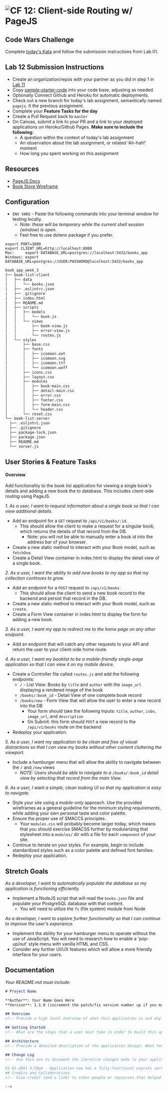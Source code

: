![CF](https://camo.githubusercontent.com/70edab54bba80edb7493cad3135e9606781cbb6b/687474703a2f2f692e696d6775722e636f6d2f377635415363382e706e67) 12: Client-side Routing w/ PageJS
===
## Code Wars Challenge

Complete [today's Kata](https://www.codewars.com/kata/highest-scoring-word) and follow the submission instructions from Lab 01.

## Lab 12 Submission Instructions

- Create an organization/repos with your partner as you did in step 1 in [Lab 11](https://github.com/codefellows-seattle-301n10/11-production-deployment)
- Copy [sample-starter-code](https://github.com/codefellows-seattle-301n10/12-client-side-routing/tree/master/sample-starter-code) into your code base, adjusting as needed.
- Optionally Connect Github and Heroku for automatic deployments.
- Check out a new branch for today's lab assignment, semantically named `pagejs`. It the previous assignment.
- Complete your **Feature Tasks for the day**
- Create a Pull Request back to `master`
- On Canvas, submit a link to your PR and a link to your deployed applications on Heroku/Github Pages. **Make sure to include the following:**
  - A question within the context of today's lab assignment
  - An observation about the lab assignment, or related 'Ah-hah!' moment
  - How long you spent working on this assignment

## Resources
- [PageJS Docs](https://visionmedia.github.io/page.js/)
- [Book Store Wireframe](./wireframes)

## Configuration

- `ENV VARS` - Paste the following commands into your terminal window for testing locally.
  * _Note: these will be temporary while the current shell session (window) is open._
  * Feel free to use dotenv package if you prefer.

```
export PORT=3000
export CLIENT_URL=http://localhost:8080
Mac:     export DATABASE_URL=postgres://localhost:5432/books_app
Windows: export DATABASE_URL=postgres://USER:PASSWORD@localhost:5432/books_app
```

```sh
book_app_week_3
├── book-list-client
│   ├── data
│   │   └── books.json
|   ├── .eslintrc.json
|   ├── .gitignore
│   ├── index.html
|   ├── README.md
│   ├── scripts
│   │   ├── models
│   │   │   └── book.js
│   │   └── views
│   │       ├── book-view.js
│   │       ├── error-view.js
│   │       └── routes.js
│   └── styles
│       ├── base.css
│       ├── fonts
│       │   ├── icomoon.eot
│       │   ├── icomoon.svg
│       │   ├── icomoon.ttf
│       │   └── icomoon.woff
│       ├── icons.css
│       ├── layout.css
│       ├── modules
│       │   ├── book-main.css
│       │   ├── detail-main.css
│       │   ├── error.css
│       │   ├── footer.css
│       │   ├── form-main.css
│       │   └── header.css
│       └── reset.css
└── book-list-server
  ├── .eslintrc.json
  ├── .gitignore
  ├── package-lock.json
  ├── package.json
  ├── README.md
  └── server.js
```

## User Stories & Feature Tasks

#### Overview

Add functionality to the book list application for viewing a single book's details and adding a new book the to database. This includes client-side routing using PageJS.

*1. As a user, I want to request information about a single book so that I can view additional details.*

- Add an endpoint for a `GET` request to `/api/v1/books/:id`.
  - This should allow the client to make a request for a singular book, which returns the details of that record from the DB.
    - Note: you will not be able to manually enter a book id into the address bar of your browser. 
- Create a new static method to interact with your Book model, such as `fetchOne`.
- Create a Detail View container in index.html to display the detail view of a single book.

*2. As a user, I want the ability to add new books to my app so that my collection continues to grow.*

- Add an endpoint for a `POST` request to `/api/v1/books`.
  - This should allow the client to send a new book record to the backend and persist that record in the DB.
- Create a new static method to interact with your Book model, such as `create`.
- Create a Form View container in index.html to display the form for adding a new book.

*3. As a user, I want my app to redirect me to the home page on any other endpoint.*

- Add an endpoint that will catch any other requests to your API and return the user to your client-side home route.

*4. As a user, I want my booklist to be a mobile-friendly single-page application so that I can view it on my mobile device.*

- Create a Controller file called `routes.js` and add the following endpoints:
  - `/` - List View: Books by `title` and `author` with the `image_url` displaying a rendered image of the book
  - `/books/:book_id` - Detail View of one complete book record
  - `/books/new` - Form View that will allow the user to enter a new record into the DB
    - Your form should take the following inputs: `title`, `author`, `isbn`, `image_url`, and `description`
    - On Submit: this form should `POST` a new record to the `/api/v1/books` route on the backend
- Redeploy your application.

*5. As a user, I want my application to be clean and free of visual distractions so that I can view my books without other content cluttering the viewport.*

- Include a hamburger menu that will allow the ability to navigate between the `/` and `/new` views
  - _NOTE: Users should be able to navigate to a `/books/:book_id` detail view by selecting that record from the main View._

*6. As a user, I want a simple, clean looking UI so that my application is easy to navigate.*

- Style your site using a *mobile-only* approach. Use the provided wireframes as a general guideline for the _minimum styling requirements_, while adding your own personal taste and color palette.
- Ensure the proper use of SMACCS principles.
  - Your `modules.css` will probably become larger today, which means that you should exercise SMACSS further by modularizing that stylesheet into a `modules/` dir with a file for each `component` of your site.
- Continue to iterate on your styles. For example, begin to include standardized styles such as a color palette and defined font families.
- Redeploy your application.

## Stretch Goals

*As a developer, I want to automatically populate the database so my application is functioning efficiently.*

- Implement a NodeJS script that will read the `books.json` file and populate your PostgreSQL database with that content.
  - You will need to utilize the `fs` (file system) module from Node

*As a developer, I want to explore further functionality so that I can continue to improve the user's experience.*

- Implement the ability for your hamburger menu to operate without the use of JavaScript. You will need to research how to enable a 'pop-up/out' style menu with vanilla HTML and CSS.
- Consider any further UI/UX features which will allow a more friendly interface for your users.

## Documentation
_Your README.md must include:_
```md
# Project Name

**Author**: Your Name Goes Here
**Version**: 1.1.0 (increment the patch/fix version number up if you make more commits past your first submission)

## Overview
<!-- Provide a high level overview of what this application is and why you are building it, beyond the fact that it's an assignment for a Code Fellows 301 class. (i.e. What's your problem domain?) -->

## Getting Started
<!-- What are the steps that a user must take in order to build this app on their own machine and get it running? -->

## Architecture
<!-- Provide a detailed description of the application design. What technologies (languages, libraries, etc) you're using, and any other relevant design information. -->

## Change Log
<!-- Use this are to document the iterative changes made to your application as each feature is successfully implemented. Use time stamps. Here's an examples:

01-01-2001 4:59pm - Application now has a fully-functional express server, with GET and POST routes for the book resource.
## Credits and Collaborations
<!-- Give credit (and a link) to other people or resources that helped you build this application. -->

-->
```
